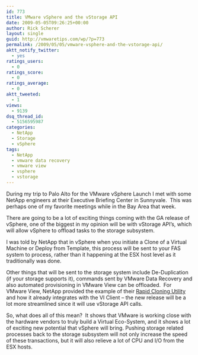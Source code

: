 ```yaml
---
id: 773
title: VMware vSphere and the vStorage API
date: 2009-05-05T09:26:25+00:00
author: Rick Scherer
layout: single
guid: http://vmwaretips.com/wp/?p=773
permalink: /2009/05/05/vmware-vsphere-and-the-vstorage-api/
aktt_notify_twitter:
  - yes
ratings_users:
  - 0
ratings_score:
  - 0
ratings_average:
  - 0
aktt_tweeted:
  - 1
views:
  - 9139
dsq_thread_id:
  - 5156595987
categories:
  - NetApp
  - Storage
  - vSphere
tags:
  - NetApp
  - vmware data recovery
  - vmware view
  - vsphere
  - vstorage
---
```

During my trip to Palo Alto for the VMware vSphere Launch I met with some NetApp engineers at their Executive Briefing Center in Sunnyvale.  This was perhaps one of my favorite meetings while in the Bay Area that week.

There are going to be a lot of exciting things coming with the GA release of vSphere, one of the biggest in my opinion will be with vStorage API&#8217;s, which will allow vSphere to offload tasks to the storage subsystem.

I was told by NetApp that in vSphere when you initiate a Clone of a Virtual Machine or Deploy from Template, this process will be sent to your FAS system to process, rather than it happening at the ESX host level as it traditionally was done.

Other things that will be sent to the storage system include De-Duplication (if your storage supports it), commands sent by VMware Data Recovery and also automated provisioning in VMware View can be offloaded.  For VMware View, NetApp provided the example of their <a href="http://blogs.netapp.com/virtualization/2009/01/rapid-cloning-u.html" target="_blank">Rapid Cloning Utility</a> and how it already integrates with the VI Client &#8211; the new release will be a lot more streamlined since it will use vStorage API calls.

So, what does all of this mean?  It shows that VMware is working close with the hardware vendors to truly build a Virtual Eco-System, and it shows a lot of exciting new potential that vSphere will bring. Pushing storage related processes back to the storage subsystem will not only increase the speed of these transactions, but it will also relieve a lot of CPU and I/O from the ESX hosts.